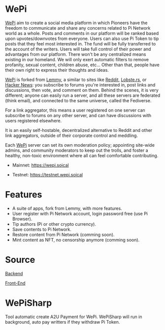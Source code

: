 # WePi

[WePi](https://wepi.soical) aim to create a social media platform in which Pioneers have the freedom to communicate and share any concerns related to Pi Network world as a whole. Posts and comments in our platform will be ranked based upon upvotes/downvotes from everyone. Users can also use Pi Token to tip posts that they feel most interested in. The fund will be fully transferred to the account of the writers. Users will take full control of their power and advantages from our platform. There won't be any centralized means existing in our homeland. We will only exert automatic filters to remove profanity, sexual content, children abuse, etc... Other than that, people have their own right to express their thoughts and ideas.

[WePi](https://wepi.soical) is forked from [Lemmy](https://github.com/LemmyNet/lemmy), a similar to sites like [Reddit](https://reddit.com/), [Lobste.rs](https://lobste.rs/), or [Hacker News](https://news.ycombinator.com/): you subscribe to forums you're interested in, post links and discussions, then vote, and comment on them. Behind the scenes, it is very different; anyone can easily run a server, and all these servers are federated (think email), and connected to the same universe, called the Fediverse.

For a link aggregator, this means a user registered on one server can subscribe to forums on any other server, and can have discussions with users registered elsewhere.

It is an easily self-hostable, decentralized alternative to Reddit and other link aggregators, outside of their corporate control and meddling.

Each [WePi](https://wepi.soical) server can set its own moderation policy; appointing site-wide admins, and community moderators to keep out the trolls, and foster a healthy, non-toxic environment where all can feel comfortable contributing.

- Mainnet: https://wepi.soical

- Testnet: https://testnet.wepi.soical

# Features
  - A suite of apps, fork from Lemmy, with more features.
  - User register with Pi Network account, login password free (use Pi Browser).
  - Tip authors (Pi or other crypto currency).
  - Save contents to Pi Network.
  - Restore content from Pi Network (comming soon).
  - Mint content as NFT, no censorship anymore (comming soon).  

# Source

[Backend](https://github.com/piconnectdev/wepi)

[Front-End](https://github.com/piconnectdev/wepi-ui)

# WePiSharp
Tool automatic create A2U Payment for WePi. WePiSharp will run in background, auto pay writters if they withdraw Pi Token.
